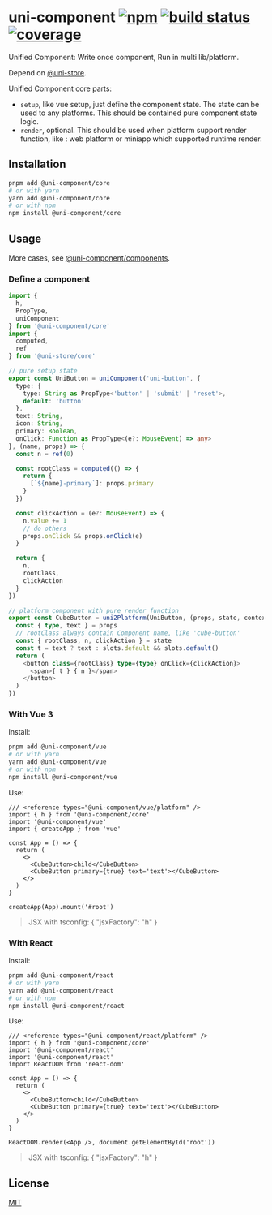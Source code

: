 # uni-component [![npm](https://badgen.net/npm/v/@uni-component/core)](https://www.npmjs.com/package/@uni-component/core) [![build status](https://github.com/dolymood/uni-component/workflows/test/badge.svg)](https://github.com/dolymood/uni-component/actions/workflows/test.yml) [![coverage](https://badgen.net/codecov/c/github/dolymood/uni-component)](https://codecov.io/github/dolymood/uni-component)

Unified Component: Write once component, Run in multi lib/platform.

Depend on [@uni-store](https://github.com/dolymood/uni-store).

Unified Component core parts:

- `setup`, like vue setup, just define the component state. The state can be used to any platforms. This should be contained pure component state logic.
- `render`, optional. This should be used when platform support render function, like : web platform or miniapp which supported runtime render.

## Installation

```bash
pnpm add @uni-component/core
# or with yarn
yarn add @uni-component/core
# or with npm
npm install @uni-component/core
```

## Usage

More cases, see [@uni-component/components](https://github.com/dolymood/uni-component/tree/main/packages/components).

### Define a component

```ts
import {
  h,
  PropType,
  uniComponent
} from '@uni-component/core'
import {
  computed,
  ref
} from '@uni-store/core'

// pure setup state
export const UniButton = uniComponent('uni-button', {
  type: {
    type: String as PropType<'button' | 'submit' | 'reset'>,
    default: 'button'
  },
  text: String,
  icon: String,
  primary: Boolean,
  onClick: Function as PropType<(e?: MouseEvent) => any>
}, (name, props) => {
  const n = ref(0)

  const rootClass = computed(() => {
    return {
      [`${name}-primary`]: props.primary
    }
  })

  const clickAction = (e?: MouseEvent) => {
    n.value += 1
    // do others
    props.onClick && props.onClick(e)
  }

  return {
    n,
    rootClass,
    clickAction
  }
})

// platform component with pure render function
export const CubeButton = uni2Platform(UniButton, (props, state, context) => {
  const { type, text } = props
  // rootClass always contain Component name, like 'cube-button'
  const { rootClass, n, clickAction } = state
  const t = text ? text : slots.default && slots.default()
  return (
    <button class={rootClass} type={type} onClick={clickAction}>
      <span>{ t } { n }</span>
    </button>
  )
})
```

### With Vue 3

Install:

```bash
pnpm add @uni-component/vue
# or with yarn
yarn add @uni-component/vue
# or with npm
npm install @uni-component/vue
```

Use:

```tsx
/// <reference types="@uni-component/vue/platform" />
import { h } from '@uni-component/core'
import '@uni-component/vue'
import { createApp } from 'vue'

const App = () => {
  return (
    <>
      <CubeButton>child</CubeButton>
      <CubeButton primary={true} text='text'></CubeButton>
    </>
  )
}

createApp(App).mount('#root')
```

> JSX with tsconfig:
> { "jsxFactory": "h" }

### With React

Install:

```bash
pnpm add @uni-component/react
# or with yarn
yarn add @uni-component/react
# or with npm
npm install @uni-component/react
```

Use:

```tsx
/// <reference types="@uni-component/react/platform" />
import { h } from '@uni-component/core'
import '@uni-component/react'
import '@uni-component/react'
import ReactDOM from 'react-dom'

const App = () => {
  return (
    <>
      <CubeButton>child</CubeButton>
      <CubeButton primary={true} text='text'></CubeButton>
    </>
  )
}

ReactDOM.render(<App />, document.getElementById('root'))
```

> JSX with tsconfig:
> { "jsxFactory": "h" }

## License

[MIT](http://opensource.org/licenses/MIT)
